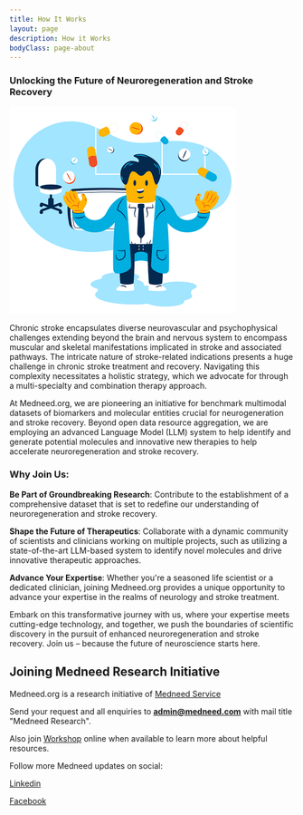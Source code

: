 ```yaml
---
title: How It Works
layout: page
description: How it Works
bodyClass: page-about
---
```


### Unlocking the Future of Neuroregeneration and Stroke Recovery

![Order on Medneed](/images/illustrations/doc-pharm.png)

Chronic stroke encapsulates diverse neurovascular and psychophysical challenges extending beyond the brain and nervous system to encompass muscular and skeletal manifestations implicated in stroke and associated pathways. The intricate nature of stroke-related indications presents a huge challenge in chronic stroke treatment and recovery. Navigating this complexity necessitates a holistic strategy, which we advocate for through a multi-specialty and combination therapy approach.

At Medneed.org, we are pioneering an initiative for benchmark multimodal datasets of biomarkers and molecular entities crucial for neurogeneration and stroke recovery. 
Beyond open data resource aggregation, we are employing an advanced Language Model (LLM) system to help identify and generate potential molecules and innovative new therapies to help accelerate neuroregeneration and stroke recovery.

### Why Join Us:

**Be Part of Groundbreaking Research**: Contribute to the establishment of a comprehensive dataset that is set to redefine our understanding of neuroregeneration and stroke recovery.

**Shape the Future of Therapeutics**: Collaborate with a dynamic community of scientists and clinicians working on multiple projects, such as utilizing a state-of-the-art LLM-based system to identify novel molecules and drive innovative therapeutic approaches.

**Advance Your Expertise**: Whether you're a seasoned life scientist or a dedicated clinician, joining Medneed.org provides a unique opportunity to advance your expertise in the realms of neurology and stroke treatment.

Embark on this transformative journey with us, where your expertise meets cutting-edge technology, and together, we push the boundaries of scientific discovery in the pursuit of enhanced neuroregeneration and stroke recovery. Join us – because the future of neuroscience starts here.

## Joining Medneed Research Initiative

Medneed.org is a research initiative of <a href="https://www.medneed.com/" target="_blank">Medneed Service</a>

Send your request and all enquiries to **admin@medneed.com** with mail title "Medneed Research". 


Also join <a href="/services/workshop">Workshop</a> online when available to learn more about helpful resources.

Follow more Medneed updates on social: 

<a href="https://www.linkedin.com/company/medneedservice/" target="_blank">Linkedin</a>

<a href="https://www.facebook.com/medneedservice" target="_blank">Facebook</a> 
